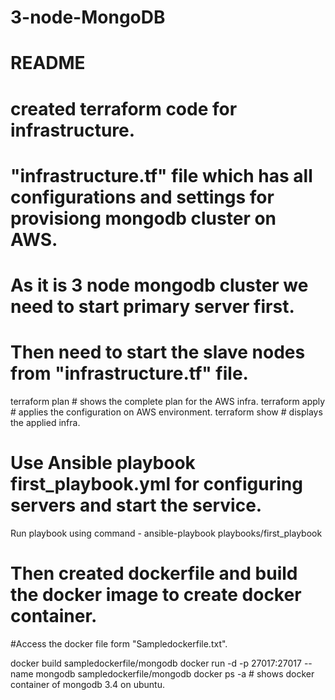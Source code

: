 # 3-node-MongoDB
# README

# created terraform code for infrastructure.

# "infrastructure.tf" file which has all configurations and settings for provisiong mongodb cluster on AWS.

# As it is 3 node mongodb cluster we need to start primary server first.

# Then need to start the slave nodes from "infrastructure.tf" file.

terraform plan # shows the complete plan for the AWS  infra.
terraform apply # applies the configuration on AWS environment.
terraform show # displays the applied  infra.

# Use Ansible playbook first_playbook.yml for configuring servers and start the service.

Run playbook using command - ansible-playbook playbooks/first_playbook

# Then created dockerfile and build the docker image to create docker container.

#Access the docker file form "Sampledockerfile.txt".

docker build sampledockerfile/mongodb
docker run -d -p 27017:27017 --name mongodb sampledockerfile/mongodb
docker ps -a # shows docker container of mongodb 3.4 on ubuntu.
